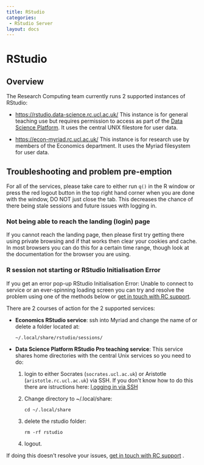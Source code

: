 ```yaml
---
title: RStudio
categories:
 - RStudio Server
layout: docs
---
```


# RStudio

## Overview

The Research Computing team currently runs 2 supported instances of RStudio:

 - <https://rstudio.data-science.rc.ucl.ac.uk/>
   This instance is for general teaching use but requires permission to access as part of the [Data Science Platform](https://www.ucl.ac.uk/isd/data-science-platform). It uses the central UNIX filestore for user data.

 - <https://econ-myriad.rc.ucl.ac.uk/>
   This instance is for research use by members of the Economics department. It uses the Myriad filesystem for user data.

## Troubleshooting and problem pre-emption

For all of the services, please take care to either run `q()` in the R
window or press the red logout button in the top right hand corner
when you are done with the window, DO NOT just close the tab. This
decreases the chance of there being stale sessions and future issues
with logging in.

### Not being able to reach the landing (login) page

If you cannot reach the landing page, then please first try getting
there using private browsing and if that works then clear your cookies
and cache. In most browsers you can do this for a certain time range,
though look at the documentation for the browser you are using.

### R session not starting or RStudio Initialisation Error

If you get an error pop-up RStudio Initialisation Error: Unable to
connect to service or an ever-spinning loading screen you can try and
resolve the problem using one of the methods below or  [get in touch with RC support](../Contact_Us.md). 

There are 2 courses of action for the 2 supported services:

 - **Economics RStudio service**: ssh into Myriad and change the name of or delete a folder located at:
    
   ```
   ~/.local/share/rstudio/sessions/
   ```

 - **Data Science Platform RStudio Pro teaching service**: This service
 shares home directories with the central Unix services so you need to
 do:

	1. login to either Socrates (`socrates.ucl.ac.uk`) or Aristotle
(`aristotle.rc.ucl.ac.uk`) via SSH. If you don't know how to do this
there are istructions here: 
[l,ogging in via SSH](../Walkthroughs/Logging_In.md)
    2. Change directory to ~/.local/share:

		```
		cd ~/.local/share
		```
		
   	3. delete the rstudio folder:

		```
		rm -rf rstudio
		```

   4. logout.

If doing this doesn't resolve your issues,  [get in touch with RC support](../Contact_Us.md) .


